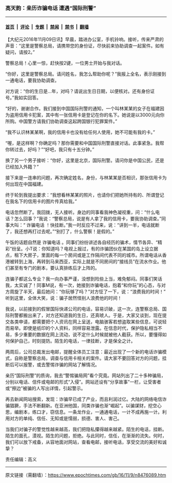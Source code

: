### 高天韵：亲历诈骗电话 遭遇“国际刑警”

---

#### [首页](../../../..?n8476089) &nbsp;|&nbsp; [评论](../../../../../epoch-comment?n8476089) &nbsp;|&nbsp; [专题](../../../../../epoch-special?n8476089) &nbsp;|&nbsp; [禁闻](../../../../../epoch-news?n8476089) &nbsp;|&nbsp; [禁书](../../../../../books?n8476089) &nbsp;|&nbsp; [翻墙](https://github.com/gfw-breaker/nogfw/blob/master/README.md?n8476089)


<div class="post_content" id="artbody" itemprop="articleBody">
 <!-- article content begin -->
 <p>
  【大纪元2016年11月09日讯】早晨，踏进办公室，手机铃响。接听，传来严肃的声音：“这里是警察总局，请携带您的身份证，尽快前来协助调查一起案件。如有疑问，请按2。”
 </p>
 <p>
  警察总局！心里一惊，赶快按2键，一位男士开始与我对话。
 </p>
 <p>
  “你好，这里是警察总局。请问姓名，我怎么帮助你呢？”我报上全名，表示刚接到一通电话，要我协助调查。
 </p>
 <p>
  对方说：“你的生日是…年，对吗？请说出生日日期，以便核对。还有身份证号。”我如实回答。
 </p>
 <p>
  “好的，谢谢合作。我们接到中国国际刑警的通知，一个叫林某某的女子在福建因为盗用信用卡犯案，其中有一张信用卡是登记在你的名下。她说是以3000元向你所购。中国警方请我们协助调查这起跨国银行犯罪案件。”
 </p>
 <p>
  “我不认识林某某啊，我的信用卡也没有给任何人使用，她不可能有我的卡。”
 </p>
 <p>
  “喔，是这样啊？你确定吗？那你需要和中国国际刑警直接对话。此事紧急。我帮你转过去，好吗？”“好吧，我只有十五分钟。”
 </p>
 <p>
  换了另一个男子接听：“你好，这里是北京，国际刑警。请问你是中国公民，还是已经加入外籍？”
 </p>
 <p>
  接下来是一连串的问题，再次确定姓名，身份，与林某某是否相识，那张信用卡为何出现在中国福建。
 </p>
 <p>
  终于轮到我提出要求：“我想看林某某的照片，也请你们把她所持有的、所谓登记在我名下的信用卡的图片传真给我。”
 </p>
 <p>
  电话忽然断了。我回拨，无人接听。身边的同事看我神色凝视重，问：“什么电话？怎么回事？”我说：“警察总局，说是有人拿了我的信用卡，要我协助调查。”同事大叫：“
  <ok href="https://www.epochtimes.com/gb/tag/%E8%AF%88%E9%AA%97%E7%94%B5%E8%AF%9D.html">
   诈骗电话
  </ok>
  ！快挂断。”我一时反应不过来，说：“讲到一半，电话就断了，我还想再打过去呢。”“别打了，什么警察！是假的。”
 </p>
 <p>
  午饭的话题自然是
  <ok href="https://www.epochtimes.com/gb/tag/%E8%AF%88%E9%AA%97%E7%94%B5%E8%AF%9D.html">
   诈骗电话
  </ok>
  。同事们纷纷讲述各自经历的骗术，情节各异、“精彩”纷呈。小T说：你知道吗？电视上报过，有的诈骗团伙在某国的岛上设立据点，租下大房子，里面的每一个房间或是工作隔间代表不同的城市。所谓电话从香港被转到上海，再转到马来西亚，实际上就是不同房间的“接线员”在流水作业。他们甚至有专门的剧本，要认真排练后才上阵的。
 </p>
 <p>
  连骗子都这么专业？我一向办事严谨，没想到险些上当，难免郁闷。同事们笑话我，太实诚了！同事M说，有一次，她接到诈骗电话，抱着“和你玩”的心态，与对方周旋了半天，最后她问：“你玩够了吗？”对方怔了一下，说：“浪费我的时间！” 听到这里，全体大笑，说：骗子居然怪别人浪费他的时间！
 </p>
 <p>
  我说，以前接到的假冒国际快递公司的电话，容易识破，这一次，连警察总局、国际刑警都搬出来了，对方还知道我的生日，还真唬人。于是，大家又谈到，现在提交各类申请，都需要把个人资讯在网上呈送，电脑骇客若想盗取某些信息，可说轻而易举。即使是纸印的个人资料，同样容易泄露。在信息时代，保护隐私相当不易，多少重要的数据在网上流动，说不定什么时候就被他人截获。所以，要懂得如何保护自己，时刻提防。陌生的电话，一律挂断，才是保全之计。
 </p>
 <p>
  两周后，公司总裁发出电邮，提醒全体员工注意：最近出现了一个新的电话诈骗模式，自称是警察总局，调查与信用卡相关的案件。请大家不要回答对方的问题，挂断后可以报警，或去警惕诈骗的网站了解情况。
 </p>
 <p>
  亲历“国际刑警”的质询，我去“警惕骗局网”看个究竟。网站列出了二十多种骗局，分别以电话、信件或电邮的形式“入侵”。网站还设有“分享故事”一栏，让受害者或“擦边”被骗的人写出详情，引起警示。
 </p>
 <p>
  再去新闻网站搜索，发现：诈骗早已成了产业，而且利润过亿。大陆的网络电信诈骗猖獗，手法不断翻新。在亚洲他国，同类诈骗也渐“崛起”。以骗谋财，挖空心思，编剧本，练口才，窃信息。一条龙作业，一通通电话，一计不成再施一计。利用对方的单纯、信任、无知或是懦弱，损德、害人、害己。
 </p>
 <p>
  当我们对骗子的警觉性越来越高，我们把隐私攥得越来越紧。陌生的电话，挂断。陌生的面孔，漠视。陌生的问题，拒绝。与此同时，信任，在渐渐的流失。何时，我们可以放下戒备，从容地面对网站，查看电邮，接听电话，享受交流的美好和诚挚？
 </p>
 <p>
  责任编辑：高义
 </p>
 <!-- article content end -->
 <div id="below_article_ad">
 </div>
</div>


---

原文链接（需翻墙）：https://www.epochtimes.com/gb/16/11/9/n8476089.htm